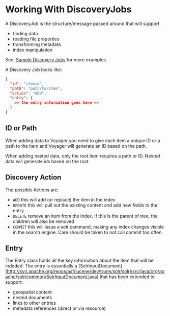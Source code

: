 Working With DiscoveryJobs
==========================

A DiscoveryJob is the structure/message passed around that will support
 * finding data
 * reading file properties
 * transforming metadata
 * index manipulation

See: [Sample Discovery Jobs](discoveryjob-examples.md) for more examples

A Discovery Job looks like:
```json
{
  "id": "itemid",
  "path": "path/to/item",
  "action": "ADD",
  "entry": {
    >> the entry information goes here <<
  }
}
```

ID or Path
----------
When adding data to Voyager you need to give each item a unique ID or a path to the item and Voyager will generate an ID based on the path.

When adding nested data, only the root item requires a path or ID.  Nested data will generate ids based on the root.


Discovery Action
----------------

The possible Actions are:

  * `ADD` this will add (or replace) the item in the index
  * `UPDATE` this will pull out the existing content and add new fields to the entry
  * `DELETE` remove an item from the index.  If this is the parent of tree, the children will also be removed
  * `COMMIT` this will issue a solr [<commit/>](http://wiki.apache.org/solr/UpdateXmlMessages#A.22commit.22_and_.22optimize.22) command, making any index changes visible in the search engine.  Care should be taken to not call commit too often.


Entry
------
The Entry class holds all the key information about the item that will be indeded.  The entry is essentially a
(SolrInputDocument)[http://svn.apache.org/repos/asf/lucene/dev/trunk/solr/solrj/src/java/org/apache/solr/common/SolrInputDocument.java] that has been extended to support:
  * geospatial content
  * nested documents
  * links to other entries
  * metadata references (direct or via resource)

























